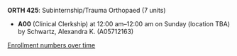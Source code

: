 **ORTH 425**: Subinternship/Trauma Orthopaed (7 units)

- **A00** (Clinical Clerkship) at 12:00 am–12:00 am on Sunday (location TBA) by Schwartz, Alexandra K. (A05712163)

[Enrollment numbers over time](./ORTH425.tsv)
